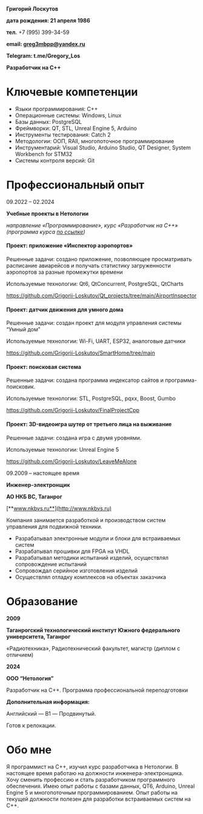 **Григорий Лоскутов**

**дата рождения: 21 апреля 1986**

**тел.** +7 (995) 399-34-59

**email: <greg3mbpp@yandex.ru>**

**Telegram: t.me/Gregory_Los**

**Разработчик на C++**

#

# **Ключевые компетенции**

- Языки программирования: С++
- Операционные системы: Windows, Linux
- Базы данных: PostgreSQL
- Фреймворки: QT, STL, Unreal Engine 5, Arduino
- Инструменты тестирования: Catch 2
- Методологии: ООП, RAII, многопоточное программирование
- Инструментарий: Visual Studio, Arduino Studio, QT Designer, System Workbench for STM32
- Системы контроля версий: Git

# **Профессиональный опыт**

09.2022 – 02.2024

**Учебные проекты в Нетологии**

_направление «Программирование», курс «Разработчик на C++» (программа курса_ [_по ссылке_](https://netology.ru/programs/cpp-developer)_)_

#### Проект: приложение «Инспектор аэропортов»

Решенные задачи: создано приложение, позволяющее просматривать расписание авиарейсов и получать статистику загруженности аэропортов за разные промежутки времени

Используемые технологии: Qt6, QtConcurrent, PostgreSQL, QtCharts

<https://github.com/Grigorii-Loskutov/Qt_projects/tree/main/AirportInspector>

#### Проект: датчик движения для умного дома

Решенные задачи: создан проект для модуля управления системы “Умный дом”

Используемые технологии: Wi-Fi, UART, ESP32, аналоговые датчики

<https://github.com/Grigorii-Loskutov/SmartHome/tree/main>

#### Проект: поисковая система

Решенные задачи: создана программа индексатор сайтов и программа-поисковик.

Используемые технологии: STL, PostgreSQL, pqxx, Boost, Gumbo

<https://github.com/Grigorii-Loskutov/FinalProjectCpp>

#### Проект: 3D-видеоигра шутер от третьего лица на выживание

Решенные задачи: создана игра с двумя уровнями.

Используемые технологии: Unreal Engine 5

<https://github.com/Grigorii-Loskutov/LeaveMeAlone>

09.2009 – настоящее время

**Инженер-электронщик**

**АО НКБ ВС, Таганрог**

[**www.nkbvs.ru**](http://www.nkbvs.ru)

Компания занимается разработкой и производством систем управления для подвижной техники.

- Разрабатывал электронные модули и блоки для встраиваемых систем
- Разрабатывал прошивки для FPGA на VHDL
- Разрабатывал методики испытаний изделий, осуществлял сопровождение испытаний
- Сопровождал серийное изготовления изделий
- Осуществлял отладку комплексов на объектах заказчика

# **Образование**

**2009**

**Таганрогский технологический институт Южного федерального университета, Таганрог**

«Радиотехника», Радиотехнический факультет, магистр (диплом с отличием)

**2024**

**ООО “Нетология”**

Разработчик на С++. Программа профессиональной переподготовки

**Дополнительная информация:**

Английский — B1 — Продвинутый.

Готов к релокации.

# **Обо мне**

Я программист на С++, изучил курс разработчика в Нетологии. В настоящее время работаю на должности инженера-электронщика. Хочу сменить профессию и стать разработчиком программного обеспечения. Имею опыт работы с базами данных, QT6, Arduino, Unreal Engine 5 и многопоточным программированием. Опыт работы на текущей должности полезен для разработки встраиваемых систем на C++.
